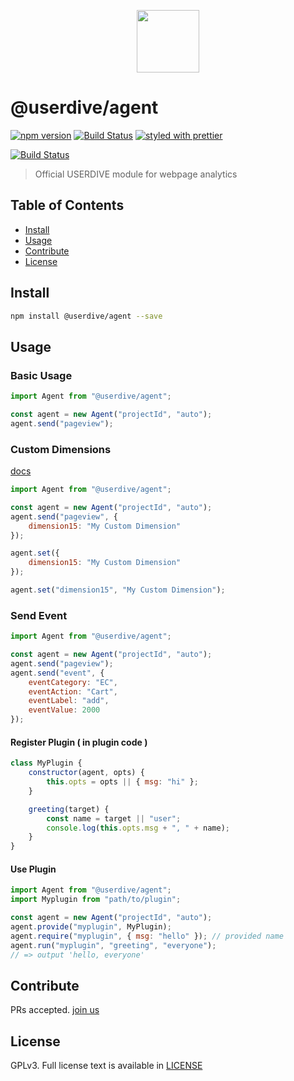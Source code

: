 <p align='center'>
<a href="https://app.userdive.com/signup" alt="USERDIVE logo" target="_blank"><img src="http://style.uncovertruth.co.jp/assets/images/userdive/logo-text.svg" height="100"></a>
</p>

# @userdive/agent

[![npm version](https://badge.fury.io/js/%40userdive%2Fagent.svg)](https://www.npmjs.com/package/@userdive/agent)
[![Build Status](https://travis-ci.org/userdive/agent.js.svg?branch=master)](https://travis-ci.org/userdive/agent.js)
[![styled with prettier](https://img.shields.io/badge/styled_with-prettier-ff69b4.svg)](https://github.com/prettier/prettier)

[![Build Status](https://saucelabs.com/browser-matrix/userdive.svg)](https://saucelabs.com/open_sauce/user/userdive/builds)

> Official USERDIVE module for webpage analytics

## Table of Contents

*   [Install](#install)
*   [Usage](#usage)
*   [Contribute](#contribute)
*   [License](#license)

## Install

```sh
npm install @userdive/agent --save
```

## Usage

### Basic Usage

```js
import Agent from "@userdive/agent";

const agent = new Agent("projectId", "auto");
agent.send("pageview");
```

### Custom Dimensions

[docs](https://developers.userdive.com/docs/en/custom-variables.html)

```js
import Agent from "@userdive/agent";

const agent = new Agent("projectId", "auto");
agent.send("pageview", {
    dimension15: "My Custom Dimension"
});
```

```js
agent.set({
    dimension15: "My Custom Dimension"
});

agent.set("dimension15", "My Custom Dimension");
```

### Send Event

```js
import Agent from "@userdive/agent";

const agent = new Agent("projectId", "auto");
agent.send("pageview");
agent.send("event", {
    eventCategory: "EC",
    eventAction: "Cart",
    eventLabel: "add",
    eventValue: 2000
});
```

#### Register Plugin ( in plugin code )

```js
class MyPlugin {
    constructor(agent, opts) {
        this.opts = opts || { msg: "hi" };
    }

    greeting(target) {
        const name = target || "user";
        console.log(this.opts.msg + ", " + name);
    }
}
```

#### Use Plugin

```js
import Agent from "@userdive/agent";
import Myplugin from "path/to/plugin";

const agent = new Agent("projectId", "auto");
agent.provide("myplugin", MyPlugin);
agent.require("myplugin", { msg: "hello" }); // provided name
agent.run("myplugin", "greeting", "everyone");
// => output 'hello, everyone'
```

## Contribute

PRs accepted. [join us](https://www.wantedly.com/companies/uncovertruth/projects)

## License

GPLv3. Full license text is available in [LICENSE](https://github.com/userdive/agent.js/blob/master/LICENSE)
